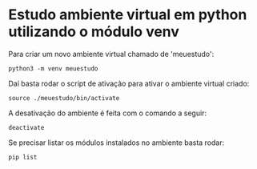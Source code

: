 # Estudo ambiente virtual em python utilizando o módulo venv

Para criar um novo ambiente virtual chamado de 'meuestudo':

```
python3 -m venv meuestudo
```

Daí basta rodar o script de ativação para ativar o ambiente virtual criado:

```
source ./meuestudo/bin/activate
```

A desativação do ambiente é feita com o comando a seguir:

```
deactivate
```

Se precisar listar os módulos instalados no ambiente basta rodar:

```
pip list
```

